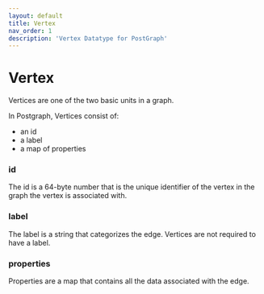 ```yaml
---
layout: default
title: Vertex
nav_order: 1
description: 'Vertex Datatype for PostGraph'
---
```



# Vertex

Vertices are one of the two basic units in a graph.

In Postgraph, Vertices consist of:

* an id
* a label
* a map of properties


### id

The id is a 64-byte number that is the unique identifier of the vertex in the graph the vertex is associated with.

### label

The label is a string that categorizes the edge. Vertices are not required to have a label.

### properties

Properties are a map that contains all the data associated with the edge.

